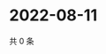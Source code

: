 # 2022-08-11

共 0 条

<!-- BEGIN WEIBO -->
<!-- 最后更新时间 Thu Aug 11 2022 04:17:08 GMT+0800 (China Standard Time) -->

<!-- END WEIBO -->
